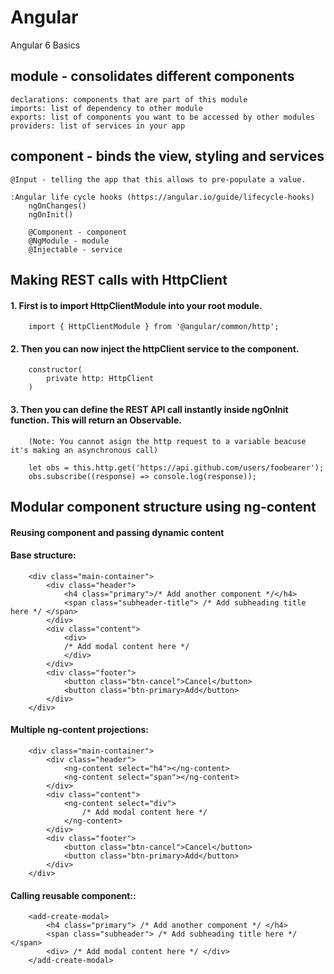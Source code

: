 # Angular
Angular 6 Basics

## module - consolidates different components
    declarations: components that are part of this module
    imports: list of dependency to other module
    exports: list of components you want to be accessed by other modules
    providers: list of services in your app

## component - binds the view, styling and services
    @Input - telling the app that this allows to pre-populate a value.
    
    :Angular life cycle hooks (https://angular.io/guide/lifecycle-hooks)
        ngOnChanges()
        ngOnInit()

        @Component - component
        @NgModule - module
        @Injectable - service
        

## Making REST calls with HttpClient
   #### 1. First is to import HttpClientModule into your root module.

        import { HttpClientModule } from '@angular/common/http';

   #### 2. Then you can now inject the httpClient service to the component.

        constructor(
            private http: HttpClient
        )
        
   #### 3. Then you can define the REST API call instantly inside ngOnInit function. This will return an Observable.
        (Note: You cannot asign the http request to a variable beacuse it's making an asynchronous call)

        let obs = this.http.get('https://api.github.com/users/foobearer');
        obs.subscribe((response) => console.log(response));


## Modular component structure using ng-content

 #### Reusing component and passing dynamic content

   #### Base structure:

        <div class="main-container">
            <div class="header">
                <h4 class="primary">/* Add another component */</h4>
                <span class="subheader-title"> /* Add subheading title here */ </span>
            </div>
            <div class="content">
                <div>
                /* Add modal content here */
                </div>
            </div>
            <div class="footer">
                <button class="btn-cancel">Cancel</button>
                <button class="btn-primary>Add</button>
            </div>
        </div>

   #### Multiple ng-content projections:

        <div class="main-container">
            <div class="header">
                <ng-content select="h4"></ng-content>
                <ng-content select="span"></ng-content>
            </div>
            <div class="content">
                <ng-content select="div">
                    /* Add modal content here */
                </ng-content>
            </div>
            <div class="footer">
                <button class="btn-cancel">Cancel</button>
                <button class="btn-primary>Add</button>
            </div>
        </div>

   #### Calling reusable component::

        <add-create-modal>
            <h4 class="primary"> /* Add another component */ </h4>
            <span class="subheader"> /* Add subheading title here */ </span>
            <div> /* Add modal content here */ </div>
        </add-create-modal>
        